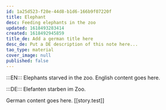```yaml
---
id: 1a25d523-f28e-44d8-b1d6-166b9f07220f
title: Elephant
desc: Feeding elephants in the zoo
updated: 1618493283414
created: 1618492945859
title_de: Add a german title here
desc_de: Put a DE description of this note here...
tao_type: material
cover_image: null
published: false
---
```


:::EN:::
Elephants starved in the zoo.
English content goes here.

:::DE::: 
 Elefanten starben im Zoo.

German content goes here.
[[story.test]]